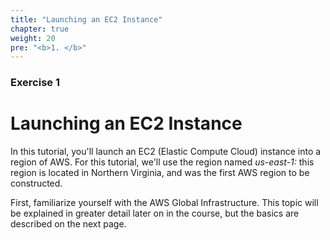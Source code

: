 ```yaml
---
title: "Launching an EC2 Instance"
chapter: true
weight: 20
pre: "<b>1. </b>"
---
```


### Exercise 1

# Launching an EC2 Instance
In this tutorial, you'll launch an EC2 (Elastic Compute Cloud) instance into a region of AWS.
For this tutorial, we'll use the region named _us-east-1:_  this region is located in Northern Virginia, and was
the first AWS region to be constructed. 

First, familiarize yourself with the AWS Global Infrastructure. This topic will be explained in greater detail
later on in the course, but the basics are described on the next page.

